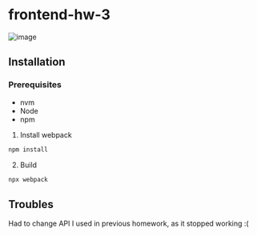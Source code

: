 # frontend-hw-3

![image](https://user-images.githubusercontent.com/11719486/193447533-2d2448ea-48fa-48c3-aa1c-19fa0e251200.png)


## Installation

### Prerequisites

- nvm
- Node
- npm


1. Install webpack

```bash
npm install
```

2. Build

```bash
npx webpack
```

## Troubles

Had to change API I used in previous homework, as it stopped working :(

